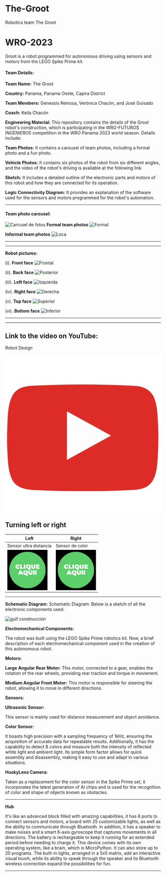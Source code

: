 # The-Groot
Robotics team The Groot
# WRO-2023

Groot is a robot programmed for autonomous driving using sensors and motors from the LEGO Spike Prime kit.

#### Team Details:

**Team Name:** The Groot

**Country:** Panama, Panama Oeste, Capira District

**Team Members:** Genessis Reinosa, Verónica Chacón, and José Guisado

**Coach:** Keila Chacón

**Engineering Material:**
This repository contains the details of the Groot robot's construction, which is participating in the WRO-FUTUROS INGENIEROS competition in the WRO Panama 2023 world season. Details include:

**Team Photos:** It contains a carousel of team photos, including a formal photo and a fun photo.

**Vehicle Photos:** It contains six photos of the robot from six different angles, and the video of the robot's driving is available at the following link.

**Sketch:** It includes a detailed outline of the electronic parts and motors of this robot and how they are connected for its operation.

**Logic Connectivity Diagram:** It provides an explanation of the software used for the sensors and motors programmed for the robot's automation.

---------

#### Team photo carousel:
![Carrusel de fotos ](https://github.com/ProfaKeila/The-Groot/assets/112026718/af9ee1f7-a4c2-4ad2-b629-48ccbaddd912)
**Formal team photos**
![Formal](https://github.com/ProfaKeila/The-Groot/assets/112026718/a4da87f2-7b3a-4bbd-911e-92c6cf54db18)

**Informal team photos**
![Loca](https://github.com/ProfaKeila/The-Groot/assets/112026718/63f75d30-57f7-45ae-bee4-7e51c4b50731)

------------------------------------
------------------------------------

**Robot pictures:**

(i).		**Front face**
![Frontal](https://github.com/ProfaKeila/The-Groot/assets/112026718/565fc0f3-e19c-48a5-89e7-a98349901c3d)


(ii).		**Back face**
![Posterior](https://github.com/ProfaKeila/The-Groot/assets/112026718/38068042-2f0f-4085-b71f-099bc75f4ae8)


(iii). 	**Left face**
 ![Izquierda](https://github.com/ProfaKeila/The-Groot/assets/112026718/f1d17d99-e418-4d76-9f06-ac3a15a6f6fc)


(iv).	**Right face**
 ![Derecha](https://github.com/ProfaKeila/The-Groot/assets/112026718/485e9fe3-cf48-4354-907a-c4e386d851e8)


(v).		**Top face**
 ![Superior](https://github.com/ProfaKeila/The-Groot/assets/112026718/c8c30534-8cb0-41ce-a1a0-20afed59f536)


(vi).		**Bottom face**
![Inferior](https://github.com/ProfaKeila/The-Groot/assets/112026718/96e52935-4733-4316-a4c3-94e2697c4080)
  
------------------------------------------------
------------------------------------------------

## **Link to the video on YouTube**:

Robot Design

[![Explain](assets/545.png)](https://youtu.be/4QOwgeUl5-I?si=DpHX9Tr0fYKvHIKd)

**Turning left or right**
-----------------------------------------------------
|  Left   | Right |
| --- | --- |
| Sensor ultra distancia | Sensor de color |
| [![Left_Video](assets/GreenClick.jpeg)](https://youtu.be/OL6q9jEXpvs) | [![Left_Video](assets/GreenClick.jpeg)](https://youtu.be/B-SupTOlSe8) |
-----------------------------------------------------
**Schematic Diagram:**
Schematic Diagram: Below is a sketch of all the electronic components used.

![guif construcción](https://github.com/ProfaKeila/The-Groot/assets/112026718/758c4512-ce66-49e6-b707-334bfb112501) 

**Electromechanical Components:**

The robot was built using the LEGO Spike Prime robotics kit. Now, a brief description of each electromechanical component used in the creation of this autonomous robot.

**Motors:**

**Large Angular Rear Motor:** This motor, connected to a gear, enables the rotation of the rear wheels, providing rear traction and torque in movement.

**Medium Angular Front Motor:** This motor is responsible for steering the robot, allowing it to move in different directions.

**Sensors:**

**Ultrasonic Sensor:** 

This sensor is mainly used for distance measurement and object avoidance.

**Color Sensor:**   

It boasts high precision with a sampling frequency of 1kHz, ensuring the acquisition of accurate data for repeatable results. Additionally, it has the capability to detect 8 colors and measure both the intensity of reflected white light and ambient light. Its simple form factor allows for quick assembly and disassembly, making it easy to use and adapt in various situations.

**HuskyLens Camera:**  

Taken as a replacement for the color sensor in the Spike Prime set, it incorporates the latest generation of AI chips and is used for the recognition of color and shape of objects known as obstacles.

----------------------------------------------------------
**Hub**

It's like an advanced block filled with amazing capabilities, it has 6 ports to connect sensors and motors, a board with 25 customizable lights, as well as the ability to communicate through Bluetooth. In addition, it has a speaker to make noises and a smart 6-axis gyroscope that captures movements in all directions. The battery is rechargeable to keep it running for an extended period before needing to charge it. This device comes with its own operating system, like a brain, which is MicroPython. It can also store up to 20 programs. The built-in lights, arranged in a 5x5 matrix, add an interactive visual touch, while its ability to speak through the speaker and its Bluetooth wireless connection expand the possibilities for fun.

----------------------------------------------------------

